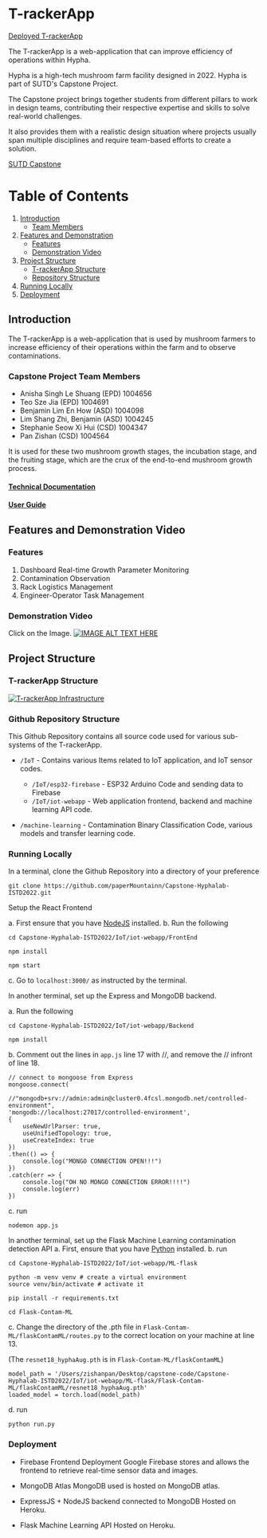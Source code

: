 # T-rackerApp

[Deployed T-rackerApp](https://iot-webapp-28f3a.web.app/)

The T-rackerApp is a web-application that can improve efficiency of operations within Hypha.

Hypha is a high-tech mushroom farm facility designed in 2022. Hypha is part of SUTD's Capstone Project. 

The Capstone project brings together students from different pillars to work in design teams, contributing their respective expertise and skills to solve real-world challenges.

It also provides them with a realistic design situation where projects usually span multiple disciplines and require team-based efforts to create a solution.

[SUTD Capstone](https://sutd.edu.sg/Capstone)

# Table of Contents
1. [Introduction](#introduction)
    * [Team Members](#team)
3. [Features and Demonstration](#features-and-demo)
    * [Features](#features)
    * [Demonstration Video](#demo-video)
4. [Project Structure](#proj-structure)
    * [T-rackerApp Structure](#trackerapp-structure)
    * [Repository Structure](#gitub-structure)
6. [Running Locally](#local)
7. [Deployment](#deploy)


## Introduction <a name="introduction"></a>
The T-rackerApp is a web-application that is used by mushroom farmers to increase efficiency of their operations within the farm and to observe contaminations.


### Capstone Project Team Members<a name="team"></a>
* Anisha Singh Le Shuang (EPD) 1004656
* Teo Sze Jia (EPD) 1004691
* Benjamin Lim En How (ASD) 1004098
* Lim Shang Zhi, Benjamin (ASD) 1004245
* Stephanie Seow Xi Hui (CSD) 1004347
* Pan Zishan (CSD) 1004564

It is used for these two mushroom growth stages, the incubation stage, and the fruiting stage, which are the crux of the end-to-end mushroom growth process.

#### [Technical Documentation](https://docs.google.com/document/d/1bp3JN2mwAVIE5qnYJ_XPm3Lm5joN__wfxMt7xaWsARk/edit?usp=sharing)

#### [User Guide](https://docs.google.com/document/d/1JVcStmPJS-rqQn4QfGiUEFJt1uvWqL7TmXm4HrD_0Cw/edit?usp=sharing)

## Features and Demonstration Video <a name="features-and-demo"></a>

### Features <a name="features"></a>
1. Dashboard Real-time Growth Parameter Monitoring
2. Contamination Observation
4. Rack Logistics Management
5. Engineer-Operator Task Management

### Demonstration Video <a name="demo-video"></a>
Click on the Image.
[![IMAGE ALT TEXT HERE](https://i.imgur.com/uHFUnVc.png)](https://youtu.be/ZHgEOacjoyY)

## Project Structure <a name="proj-structure"></a>
### T-rackerApp Structure <a name="trackerapp-structure"></a>

[![T-rackerApp Infrastructure](https://i.imgur.com/B6nsVbd.png)](https://imgur.com/B6nsVbd)

### Github Repository Structure <a name="gitub-structure"></a>
This Github Repository contains all source code used for various sub-systems of the T-rackerApp. 
* `/IoT` - Contains various Items related to IoT application, and IoT sensor codes.
    * `/IoT/esp32-firebase` - ESP32 Arduino Code and sending data to Firebase
    * `/IoT/iot-webapp` - Web application frontend, backend and machine learning API code.
    
    
* `/machine-learning` - Contamination Binary Classification Code, various models and transfer learning code.


### Running Locally <a name="local"></a>
In a terminal, clone the Github Repository into a directory of your preference
```
git clone https://github.com/paperMountainn/Capstone-Hyphalab-ISTD2022.git
```
Setup the React Frontend

a. First ensure that you have [NodeJS](https://nodejs.org/en/) installed. 
b. Run the following
```
cd Capstone-Hyphalab-ISTD2022/IoT/iot-webapp/FrontEnd

npm install

npm start
```
c. Go to `localhost:3000/` as instructed by the terminal.

In another terminal, set up the Express and MongoDB backend.

a. Run the following
```
cd Capstone-Hyphalab-ISTD2022/IoT/iot-webapp/Backend

npm install
```
b. Comment out the lines in `app.js` line 17 with //, and remove the // infront of line 18.
```
// connect to mongoose from Express
mongoose.connect(
    //"mongodb+srv://admin:admin@cluster0.4fcsl.mongodb.net/controlled-environment",
'mongodb://localhost:27017/controlled-environment', 
{ 
    useNewUrlParser: true, 
    useUnifiedTopology: true,
    useCreateIndex: true 
})
.then(() => {
    console.log("MONGO CONNECTION OPEN!!!")
})
.catch(err => {
    console.log("OH NO MONGO CONNECTION ERROR!!!!")
    console.log(err)
})
```
c. run
```
nodemon app.js
```

In another terminal, set up the Flask Machine Learning contamination detection API
a. First, ensure that you have [Python](https://www.python.org/)  installed. 
b. run 
```
cd Capstone-Hyphalab-ISTD2022/IoT/iot-webapp/ML-flask

python -m venv venv # create a virtual environment
source venv/bin/activate # activate it

pip install -r requirements.txt

cd Flask-Contam-ML

```
c. Change the directory of the .pth file in `Flask-Contam-ML/flaskContamML/routes.py` to the correct location on your machine at line 13. 

(The `resnet18_hyphaAug.pth` is in `Flask-Contam-ML/flaskContamML`)
```
model_path = '/Users/zishanpan/Desktop/capstone-code/Capstone-Hyphalab-ISTD2022/IoT/iot-webapp/ML-flask/Flask-Contam-ML/flaskContamML/resnet18_hyphaAug.pth'
loaded_model = torch.load(model_path)
```
d. run
```
python run.py
```

### Deployment  <a name="deploy"></a>
* Firebase Frontend Deployment
Google Firebase stores and allows the frontend to retrieve real-time sensor data and images.


* MongoDB Atlas
MongoDB used is hosted on MongoDB atlas.

* ExpressJS + NodeJS backend connected to MongoDB
Hosted on Heroku.

* Flask Machine Learning API
Hosted on Heroku.





